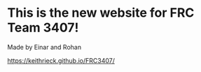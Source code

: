 # This is the new website for FRC Team 3407!

Made by Einar and Rohan

https://keithrieck.github.io/FRC3407/
